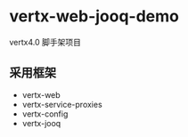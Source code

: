 # vertx-web-jooq-demo
vertx4.0 脚手架项目

## 采用框架
- vertx-web
- vertx-service-proxies
- vertx-config
- vertx-jooq
